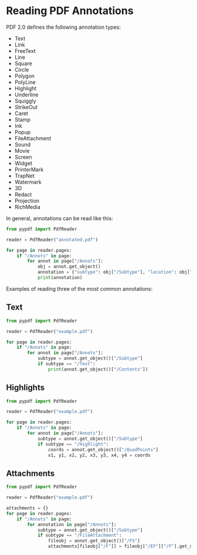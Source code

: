 # Reading PDF Annotations

PDF 2.0 defines the following annotation types:

* Text
* Link
* FreeText
* Line
* Square
* Circle
* Polygon
* PolyLine
* Highlight
* Underline
* Squiggly
* StrikeOut
* Caret
* Stamp
* Ink
* Popup
* FileAttachment
* Sound
* Movie
* Screen
* Widget
* PrinterMark
* TrapNet
* Watermark
* 3D
* Redact
* Projection
* RichMedia

In general, annotations can be read like this:

```python
from pypdf import PdfReader

reader = PdfReader("annotated.pdf")

for page in reader.pages:
    if "/Annots" in page:
        for annot in page["/Annots"]:
            obj = annot.get_object()
            annotation = {"subtype": obj["/Subtype"], "location": obj["/Rect"]}
            print(annotation)
```

Examples of reading three of the most common annotations:

## Text

```python
from pypdf import PdfReader

reader = PdfReader("example.pdf")

for page in reader.pages:
    if "/Annots" in page:
        for annot in page["/Annots"]:
            subtype = annot.get_object()["/Subtype"]
            if subtype == "/Text":
                print(annot.get_object()["/Contents"])
```

## Highlights

```python
from pypdf import PdfReader

reader = PdfReader("example.pdf")

for page in reader.pages:
    if "/Annots" in page:
        for annot in page["/Annots"]:
            subtype = annot.get_object()["/Subtype"]
            if subtype == "/Highlight":
                coords = annot.get_object()["/QuadPoints"]
                x1, y1, x2, y2, x3, y3, x4, y4 = coords
```

## Attachments

```python
from pypdf import PdfReader

reader = PdfReader("example.pdf")

attachments = {}
for page in reader.pages:
    if "/Annots" in page:
        for annotation in page["/Annots"]:
            subtype = annot.get_object()["/Subtype"]
            if subtype == "/FileAttachment":
                fileobj = annot.get_object()["/FS"]
                attachments[fileobj["/F"]] = fileobj["/EF"]["/F"].get_data()
```
